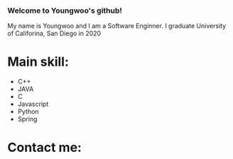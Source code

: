### Welcome to Youngwoo's github!

My name is Youngwoo and I am a Software Enginner.
I graduate University of Califorina, San Diego in 2020

# Main skill:
- C++
- JAVA
- C
- Javascript
- Python
- Spring

# Contact me:

